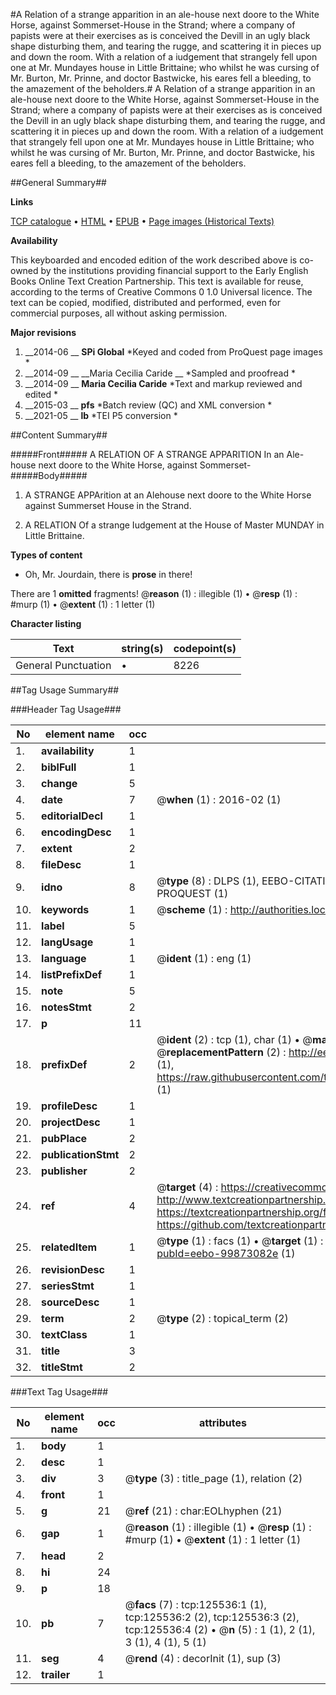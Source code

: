 #A Relation of a strange apparition in an ale-house next doore to the White Horse, against Sommerset-House in the Strand; where a company of papists were at their exercises as is conceived the Devill in an ugly black shape disturbing them, and tearing the rugge, and scattering it in pieces up and down the room. With a relation of a iudgement that strangely fell upon one at Mr. Mundayes house in Little Brittaine; who whilst he was cursing of Mr. Burton, Mr. Prinne, and doctor Bastwicke, his eares fell a bleeding, to the amazement of the beholders.#
A Relation of a strange apparition in an ale-house next doore to the White Horse, against Sommerset-House in the Strand; where a company of papists were at their exercises as is conceived the Devill in an ugly black shape disturbing them, and tearing the rugge, and scattering it in pieces up and down the room. With a relation of a iudgement that strangely fell upon one at Mr. Mundayes house in Little Brittaine; who whilst he was cursing of Mr. Burton, Mr. Prinne, and doctor Bastwicke, his eares fell a bleeding, to the amazement of the beholders.

##General Summary##

**Links**

[TCP catalogue](http://www.ota.ox.ac.uk/tcp/)  • 
[HTML](http://tei.it.ox.ac.uk/tcp/Texts-HTML/free/A92/A92351.html)  • 
[EPUB](http://tei.it.ox.ac.uk/tcp/Texts-EPUB/free/A92/A92351.epub) • 
[Page images (Historical Texts)](https://historicaltexts.jisc.ac.uk/eebo-99873082e)

**Availability**

This keyboarded and encoded edition of the work described above is co-owned by the
    institutions providing financial support to the Early English Books Online Text Creation
    Partnership. This text is available for reuse, according to the terms of  Creative Commons 0 1.0 Universal
    licence. The text can be copied, modified, distributed and performed, even for commercial
    purposes, all without asking permission.

**Major revisions**

1. __2014-06 __ __SPi Global__ *Keyed and coded from ProQuest page images *
1. __2014-09 __ __Maria Cecilia Caride __ *Sampled and proofread *
1. __2014-09 __ __Maria Cecilia Caride__ *Text and markup reviewed and edited *
1. __2015-03 __ __pfs__ *Batch review (QC) and XML conversion *
1. __2021-05 __ __lb__ *TEI P5 conversion *

##Content Summary##

#####Front#####
A RELATION OF A STRANGE APPARITION In an Ale-house next doore to the White Horse, against Sommerset-
#####Body#####

1. A STRANGE APPArition at an Alehouse next doore to the White Horse against Summerset House in the Strand.

1. A RELATION Of a strange Iudgement at the House of Master MUNDAY in Little Brittaine.

**Types of content**

  * Oh, Mr. Jourdain, there is **prose** in there!

There are 1 **omitted** fragments! 
 @__reason__ (1) : illegible (1)  •  @__resp__ (1) : #murp (1)  •  @__extent__ (1) : 1 letter (1)

**Character listing**


|Text|string(s)|codepoint(s)|
|---|---|---|
|General Punctuation|•|8226|

##Tag Usage Summary##

###Header Tag Usage###

|No|element name|occ|attributes|
|---|---|---|---|
|1.|__availability__|1||
|2.|__biblFull__|1||
|3.|__change__|5||
|4.|__date__|7| @__when__ (1) : 2016-02 (1)|
|5.|__editorialDecl__|1||
|6.|__encodingDesc__|1||
|7.|__extent__|2||
|8.|__fileDesc__|1||
|9.|__idno__|8| @__type__ (8) : DLPS (1), EEBO-CITATION (1), VID (1), EEBO-PROQUEST (1), STC (3), PROQUEST (1)|
|10.|__keywords__|1| @__scheme__ (1) : http://authorities.loc.gov/ (1)|
|11.|__label__|5||
|12.|__langUsage__|1||
|13.|__language__|1| @__ident__ (1) : eng (1)|
|14.|__listPrefixDef__|1||
|15.|__note__|5||
|16.|__notesStmt__|2||
|17.|__p__|11||
|18.|__prefixDef__|2| @__ident__ (2) : tcp (1), char (1)  •  @__matchPattern__ (2) : ([0-9\-]+):([0-9IVX]+) (1), (.+) (1)  •  @__replacementPattern__ (2) : http://eebo.chadwyck.com/downloadtiff?vid=$1&page=$2 (1), https://raw.githubusercontent.com/textcreationpartnership/Texts/master/tcpchars.xml#$1 (1)|
|19.|__profileDesc__|1||
|20.|__projectDesc__|1||
|21.|__pubPlace__|2||
|22.|__publicationStmt__|2||
|23.|__publisher__|2||
|24.|__ref__|4| @__target__ (4) : https://creativecommons.org/publicdomain/zero/1.0/ (1), http://www.textcreationpartnership.org/docs/. (1), https://textcreationpartnership.org/faq/#faq05 (1), https://github.com/textcreationpartnership (1)|
|25.|__relatedItem__|1| @__type__ (1) : facs (1)  •  @__target__ (1) : https://data.historicaltexts.jisc.ac.uk/view?pubId=eebo-99873082e (1)|
|26.|__revisionDesc__|1||
|27.|__seriesStmt__|1||
|28.|__sourceDesc__|1||
|29.|__term__|2| @__type__ (2) : topical_term (2)|
|30.|__textClass__|1||
|31.|__title__|3||
|32.|__titleStmt__|2||


###Text Tag Usage###

|No|element name|occ|attributes|
|---|---|---|---|
|1.|__body__|1||
|2.|__desc__|1||
|3.|__div__|3| @__type__ (3) : title_page (1), relation (2)|
|4.|__front__|1||
|5.|__g__|21| @__ref__ (21) : char:EOLhyphen (21)|
|6.|__gap__|1| @__reason__ (1) : illegible (1)  •  @__resp__ (1) : #murp (1)  •  @__extent__ (1) : 1 letter (1)|
|7.|__head__|2||
|8.|__hi__|24||
|9.|__p__|18||
|10.|__pb__|7| @__facs__ (7) : tcp:125536:1 (1), tcp:125536:2 (2), tcp:125536:3 (2), tcp:125536:4 (2)  •  @__n__ (5) : 1 (1), 2 (1), 3 (1), 4 (1), 5 (1)|
|11.|__seg__|4| @__rend__ (4) : decorInit (1), sup (3)|
|12.|__trailer__|1||
